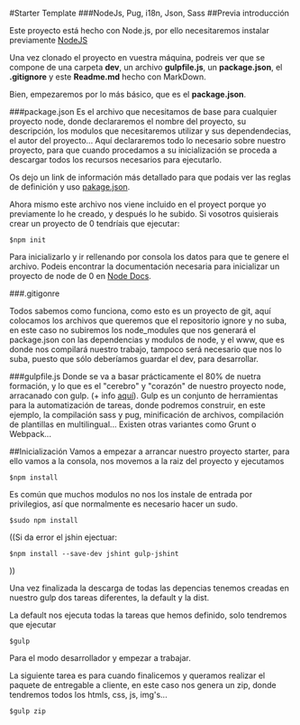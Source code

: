 #Starter Template
###NodeJs, Pug, i18n, Json, Sass
##Previa introducción

Este proyecto está hecho con Node.js, por ello necesitaremos instalar previamente [NodeJS](https://nodejs.org/es/)

Una vez clonado el proyecto en vuestra máquina, podreis ver que se compone de una carpeta **dev**, un archivo **gulpfile.js**, un **package.json**, el **.gitignore** y este **Readme.md** hecho con MarkDown.

Bien, empezaremos por lo más básico, que es el **package.json**.

###package.json
Es el archivo que necesitamos de base para cualquier proyecto node, donde declararemos el nombre del proyecto, su descripción, los modulos que necesitaremos utilizar y sus dependendecias, el autor del proyecto... Aquí declararemos todo lo necesario sobre nuestro proyecto, para que cuando procedamos a su inicialización se proceda a descargar todos los recursos necesarios para ejecutarlo.

Os dejo un link de información más detallado para que podais ver las reglas de definición y uso [pakage.json](https://docs.npmjs.com/files/package.json).

Ahora mismo este archivo nos viene incluido en el proyect porque yo previamente lo he creado, y después lo he subido. Si vosotros quisierais crear un proyecto de 0 tendríais que ejecutar:

`$npm init`

Para inicializarlo y ir rellenando por consola los datos para que te genere el archivo. Podeis encontrar la documentación necesaria para inicializar un proyecto de node de 0 en [Node Docs](https://docs.npmjs.com/).

###.gitigonre

Todos sabemos como funciona, como esto es un proyecto de git, aquí colocamos los archivos que queremos que el repositorio ignore y no suba, en este caso no subiremos los node_modules que nos generará el package.json con las dependencias y modulos de node, y el www, que es donde nos compilará nuestro trabajo, tampoco será necesario que nos lo suba, puesto que sólo deberíamos guardar el dev, para desarrollar.

###gulpfile.js
Donde se va a basar prácticamente el 80% de nuetra formación, y lo que es el "cerebro" y "corazón" de nuestro proyecto node, arracanado con gulp. (+ info [aquí](http://gulpjs.com/)). Gulp es un conjunto de herramientas para la automatización de tareas, donde podremos construir, en este ejemplo, la compilación sass y pug, minificación de archivos, compilación de plantillas en multilingual... Existen otras variantes como Grunt o Webpack... 

##Inicialización
Vamos a empezar a arrancar nuestro proyecto starter, para ello vamos a la consola, nos movemos a la raiz del proyecto y ejecutamos

`$npm install`

Es común que muchos modulos no nos los instale de entrada por privilegios, así que normalmente es necesario hacer un sudo.

`$sudo npm install`

((Si da error el jshin ejectuar:

`$npm install --save-dev jshint gulp-jshint` 

))

Una vez finalizada la descarga de todas las depencias tenemos creadas en nuestro gulp dos tareas diferentes, la default y la dist.

La default nos ejecuta todas la tareas que hemos definido, solo tendremos que ejecutar

`$gulp`

Para el modo desarrollador y empezar a trabajar.

La siguiente tarea es para cuando finalicemos y queramos realizar el paquete de entregable a cliente, en este caso nos genera un zip, donde tendremos todos los htmls, css, js, img's...

`$gulp zip`

